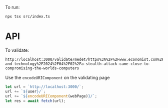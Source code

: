 To run:

```shell
npx tsx src/index.ts
```

# API

To validate:
```
http://localhost:3000/validate/medet/https%3A%2F%2Fwww.economist.com%2Fscience-and-technology%2F2024%2F04%2F02%2Fa-stealth-attack-came-close-to-compromising-the-worlds-computers
```

Use the `encodeURIComponent` on the validating page
```js
let url = `http://localhost:3000/`;
url += `${user}/`;
url += `${encodeURIComponent(webPage)}/`;
let res = await fetch(url);
```